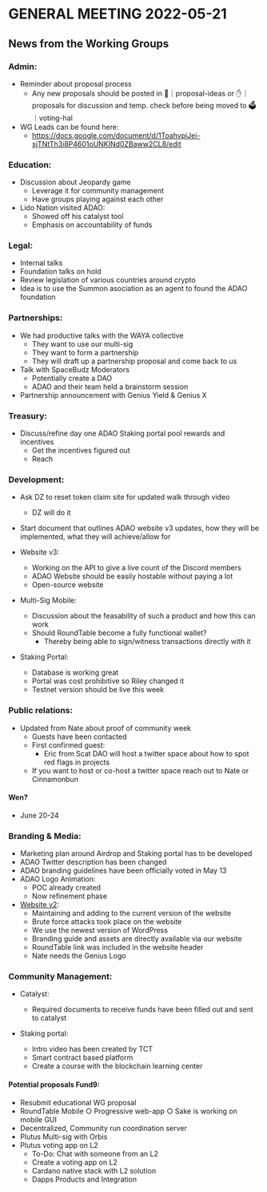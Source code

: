 # GENERAL MEETING 2022-05-21

## News from the Working Groups

### Admin:
- Reminder about proposal process
	- Any new proposals should be posted in 💭｜proposal-ideas or ✋｜proposals for discussion and temp. check before being moved to 🗳｜voting-hal
- WG Leads can be found here:
	- https://docs.google.com/document/d/1ToahvpiJei-sjTNtTh3i8P4601oUNKINd0ZBaww2CL8/edit


### Education:
- Discussion about Jeopardy game
	- Leverage it for community management
	- Have groups playing against each other
- Lido Nation visited ADAO:
	- Showed off his catalyst tool
	- Emphasis on accountability of funds 

### Legal:

- Internal talks
- Foundation talks on hold
- Review legislation of various countries around crypto
- Idea is to use the Summon asociation as an agent to found the ADAO foundation


### Partnerships:

- We had productive talks with the WAYA collective
	- They want to use our multi-sig
	- They want to form a partnership
	- They will draft up a partnership proposal and come back to us
- Talk with SpaceBudz Moderators
	- Potentially create a DAO
	- ADAO and their team held a brainstorm session
- Partnership announcement with Genius Yield & Genius X

### Treasury:

- Discuss/refine day one ADAO Staking portal pool rewards and incentives
	- Get the incentives figured out
	- Reach



### Development:

- Ask  DZ to reset token claim site for updated walk through video
  - DZ will do it 
- Start document that outlines ADAO website v3 updates, how they will be implemented, what they will achieve/allow for
- Website v3:
	- Working on the API to give a live count of the Discord members
	- ADAO Website should be easily hostable without paying a lot
	- Open-source website
- Multi-Sig Mobile:
	- Discussion about the feasability of such a product and how this can work
	- Should RoundTable become a fully functional wallet? 
	  - Thereby being able to sign/witness transactions directly with it
	
- Staking Portal:
	- Database is working great
	- Portal was cost prohibitive so Riley changed it
	- Testnet version should be live this week

	

### Public relations:

- Updated from Nate about proof of community week
	- Guests have been contacted
	- First confirmed guest:
	  - Eric from Scat DAO will host a twitter space about how to spot red flags in projects
	- If you want to host or co-host a twitter space reach out to Nate or Cinnamonbun
#### Wen?
- June 20-24

### Branding & Media:

- Marketing plan around Airdrop and Staking portal has to be developed
- ADAO Twitter description has been changed
- ADAO branding guidelines have been officially voted in May 13
- ADAO Logo Animation:
	- POC already created
	- Now refinement phase
- [Website v2](https://www.theadao.io/):
	- Maintaining and adding to the current version of the website
	- Brute force attacks took place on the website
	- We use the newest version of WordPress
	- Branding guide and assets are directly available via our website
	- RoundTable link was included in the website header
	- Nate needs the Genius Logo
	
	

### Community Management:

- Catalyst:
	- Required documents to receive funds have been filled out and sent to catalyst

- Staking portal:
	- Intro video has been created by TCT
	- Smart contract based platform
	- Create a course with the blockchain learning center
	


#### Potential proposals Fund9:
- Resubmit educational WG proposal
- RoundTable Mobile
  ○ Progressive web-app
  ○ Sake is working on mobile GUI
- Decentralized, Community run coordination server
- Plutus Multi-sig with Orbis
- Plutus voting app on L2
  - To-Do: Chat with someone from an L2
  - Create a voting app on L2
  - Cardano native stack with L2 solution
  - Dapps Products and Integration
 
